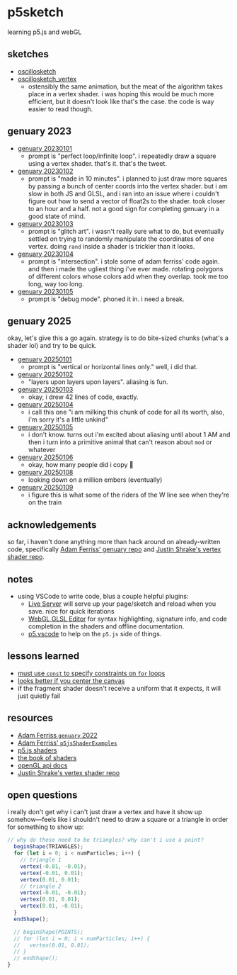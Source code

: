 # p5sketch
learning p5.js and webGL

## sketches
- [oscillosketch](https://whltexbread.github.io/p5sketch/oscillosketch/)
- [oscillosketch_vertex](https://whltexbread.github.io/p5sketch/oscillosketch_vertex/)
  - ostensibly the same animation, but the meat of the algorithm takes place in a vertex shader. i was hoping this would be much more efficient, but it doesn't look like that's the case. the code is way easier to read though.
## genuary 2023
- [genuary 20230101](https://whltexbread.github.io/p5sketch/genuary2023/20230101/)
  - prompt is "perfect loop/infinite loop". i repeatedly draw a square using a vertex shader. that's it. that's the tweet.
- [genuary 20230102](https://whltexbread.github.io/p5sketch/genuary2023/20230102/)
  - prompt is "made in 10 minutes". i planned to just draw more squares by passing a bunch of center coords into the vertex shader. but i am slow in both JS and GLSL, and i ran into an issue where i couldn't figure out how to send a vector of float2s to the shader. took closer to an hour and a half. not a good sign for completing genuary in a good state of mind.
- [genuary 20230103](https://whltexbread.github.io/p5sketch/genuary2023/20230103/)
  - prompt is "glitch art". i wasn't really sure what to do, but eventually settled on trying to randomly manipulate the coordinates of one vertex. doing `rand` inside a shader is trickier than it looks.
- [genuary 20230104](https://whltexbread.github.io/p5sketch/genuary2023/20230104/)
  - prompt is "intersection". i stole some of adam ferriss' code again. and then i made the ugliest thing i've ever made. rotating polygons of different colors whose colors add when they overlap. took me too long, way too long.
- [genuary 20230105](https://whltexbread.github.io/p5sketch/genuary2023/20230105/)
  - prompt is "debug mode". phoned it in. i need a break.
## genuary 2025
okay, let's give this a go again. strategy is to do bite-sized chunks (what's a shader lol) and try to be quick.
- [genuary 20250101](https://whltexbread.github.io/p5sketch/genuary2025/20250101/)
  - prompt is "vertical or horizontal lines only." well, i did that.
- [genuary 20250102](https://whltexbread.github.io/p5sketch/genuary2025/20250102/)
  - "layers upon layers upon layers". aliasing is fun.
- [genuary 20250103](https://whltexbread.github.io/p5sketch/genuary2025/20250103/)
  - okay, i drew 42 lines of code, exactly.
- [genuary 20250104](https://whltexbread.github.io/p5sketch/genuary2025/20250104/)
  - i call this one "i am milking this chunk of code for all its worth, also, i'm sorry it's a little unkind"
- [genuary 20250105](https://whltexbread.github.io/p5sketch/genuary2025/20250105/)
  - i don't know. turns out i'm excited about aliasing until about 1 AM and then i turn into a primitive animal that can't reason about `mod` or whatever
- [genuary 20250106](https://whltexbread.github.io/p5sketch/genuary2025/20250106/)
  - okay, how many people did i copy 🙈
- [genuary 20250108](https://whltexbread.github.io/p5sketch/genuary2025/20250108/)
  - looking down on a million embers (eventually)
- [genuary 20250109](https://whltexbread.github.io/p5sketch/genuary2025/20250109/)
  - i figure this is what some of the riders of the W line see when they're on the train

## acknowledgements
so far, i haven't done anything more than hack around on already-written code, specifically [Adam Ferriss' genuary repo](https://github.com/aferriss/genuary) and [Justin Shrake's vertex shader repo](https://github.com/jshrake/p5js-vertex-shader).

## notes
- using VSCode to write code, blus a couple helpful plugins:
	- [Live Server](https://marketplace.visualstudio.com/items?itemName=ritwickdey.LiveServer) will serve up your page/sketch and reload when you save. nice for quick iterations
	- [WebGL GLSL Editor](https://marketplace.visualstudio.com/items?itemName=raczzalan.webgl-glsl-editor) for syntax highlighting, signature info, and code completion in the shaders and offline documentation.
	- [p5.vscode](https://marketplace.visualstudio.com/items?itemName=samplavigne.p5-vscode) to help on the `p5.js` side of things.

## lessons learned
- [must use `const` to specify constraints on `for` loops](https://stackoverflow.com/questions/38986208/webgl-loop-index-cannot-be-compared-with-non-constant-expression/39298265#39298265)
- [looks better if you center the canvas](https://github.com/processing/p5.js/wiki/Positioning-your-canvas)
- if the fragment shader doesn't receive a uniform that it expects, it will just quietly fail

## resources
- [Adam Ferriss `genuary` 2022](https://github.com/aferriss/genuary)
- [Adam Ferriss' `p5jsShaderExamples`](https://github.com/aferriss/p5jsShaderExamples)
- [p5.js shaders](https://itp-xstory.github.io/p5js-shaders/#/)
- [the book of shaders](https://thebookofshaders.com)
- [openGL api docs](https://docs.gl)
- [Justin Shrake's vertex shader repo](https://github.com/jshrake/p5js-vertex-shader)

## open questions
i really don't get why i can't just draw a vertex and have it show up somehow—feels like i shouldn't need to draw a square or a triangle in order for something to show up:

```javascript
// why do these need to be triangles? why can't i use a point?
  beginShape(TRIANGLES);
  for (let i = 0; i < numParticles; i++) {
    // triangle 1
    vertex(-0.01, -0.01);
    vertex(-0.01, 0.01);
    vertex(0.01, 0.01);
    // triangle 2
    vertex(-0.01, -0.01);
    vertex(0.01, 0.01);
    vertex(0.01, -0.01);
  }
  endShape();

  // beginShape(POINTS);
  // for (let i = 0; i < numParticles; i++) {
  //   vertex(0.01, 0.01);
  // }
  // endShape();
}
```